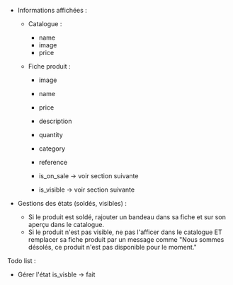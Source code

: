 * Informations affichées :
    - Catalogue :
        - name
        - image
        - price

    - Fiche produit :
        - image
        - name
        - price
        - description
        - quantity
        - category
        - reference

        - is_on_sale -> voir section suivante
        - is_visible -> voir section suivante

* Gestions des états (soldés, visibles) :
    - Si le produit est soldé, rajouter un bandeau dans sa fiche et sur son aperçu
      dans le catalogue.
    - Si le produit n'est pas visible, ne pas l'afficer dans le catalogue
      ET remplacer sa fiche produit par un message comme "Nous sommes désolés,
      ce produit n'est pas disponible pour le moment."

Todo list :
- Gérer l'état is_visble -> fait